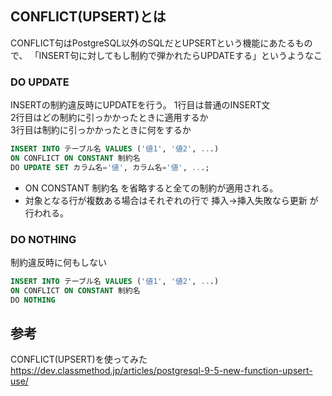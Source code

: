 ## CONFLICT(UPSERT)とは
CONFLICT句はPostgreSQL以外のSQLだとUPSERTという機能にあたるもので、
「INSERT句に対してもし制約で弾かれたらUPDATEする」というようなこ

### DO UPDATE
INSERTの制約違反時にUPDATEを行う。
1行目は普通のINSERT文  
2行目はどの制約に引っかかったときに適用するか  
3行目は制約に引っかかったときに何をするか
```sql
INSERT INTO テーブル名 VALUES ('値1', '値2', ...)
ON CONFLICT ON CONSTANT 制約名
DO UPDATE SET カラム名='値', カラム名='値', ...;
```
- ON CONSTANT 制約名 を省略すると全ての制約が適用される。 
- 対象となる行が複数ある場合はそれぞれの行で 挿入→挿入失敗なら更新 が行われる。

### DO NOTHING
制約違反時に何もしない

```sql
INSERT INTO テーブル名 VALUES ('値1', '値2', ...)
ON CONFLICT ON CONSTANT 制約名
DO NOTHING

```

## 参考
CONFLICT(UPSERT)を使ってみた
https://dev.classmethod.jp/articles/postgresql-9-5-new-function-upsert-use/
